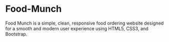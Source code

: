 # Food-Munch
Food Munch is a simple, clean, responsive food ordering website designed for a smooth and modern user experience using HTML5, CSS3, and Bootstrap. 
